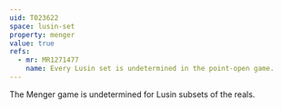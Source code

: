 ```yaml
---
uid: T023622
space: lusin-set
property: menger
value: true
refs:
  - mr: MR1271477
    name: Every Lusin set is undetermined in the point-open game.
---
```

The Menger game is undetermined for Lusin subsets of the reals.

